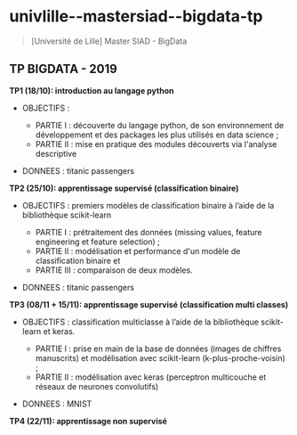 univlille--mastersiad--bigdata-tp
==================================

> [Université de Lille] Master SIAD - BigData


TP BIGDATA - 2019
---------

**TP1 (18/10): introduction au langage python**

- OBJECTIFS :
  - PARTIE I : découverte du langage python, de son environnement de développement et des packages les plus utilisés en data science ;
  - PARTIE II : mise en pratique des modules découverts via l'analyse descriptive


- DONNEES : titanic passengers

**TP2 (25/10): apprentissage supervisé (classification binaire)**

- OBJECTIFS : premiers modèles de classification binaire à l’aide de la bibliothèque scikit-learn
  - PARTIE I : prétraitement des données (missing values, feature engineering et feature selection) ;
  - PARTIE II : modélisation et performance d'un modèle de classification binaire et
  - PARTIE III : comparaison de deux modèles.


- DONNEES : titanic passengers

**TP3 (08/11 + 15/11): apprentissage supervisé (classification multi classes)**

- OBJECTIFS : classification multiclasse à l’aide de la bibliothèque scikit-learn et keras.
    - PARTIE I : prise en main de la base de données (images de chiffres manuscrits) et modélisation avec scikit-learn (k-plus-proche-voisin) ;
    - PARTIE II : modélisation avec keras (perceptron multicouche et réseaux de neurones convolutifs)


- DONNEES : MNIST

**TP4 (22/11): apprentissage non supervisé**

